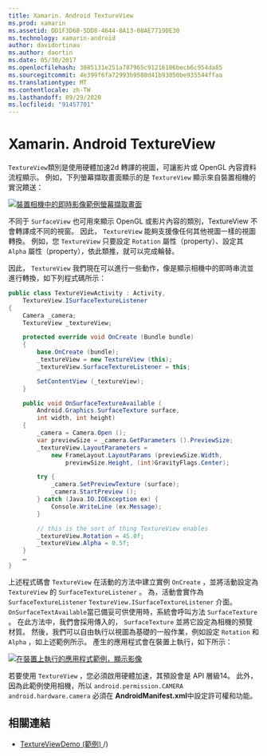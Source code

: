 ```yaml
---
title: Xamarin. Android TextureView
ms.prod: xamarin
ms.assetid: DD1F3D68-5DD8-4644-8A13-08AE7719DE30
ms.technology: xamarin-android
author: davidortinau
ms.author: daortin
ms.date: 05/30/2017
ms.openlocfilehash: 3085131e251a787965c91216106becb6c954da85
ms.sourcegitcommit: 4e399f6fa72993b9580d41b93050be935544ffaa
ms.translationtype: MT
ms.contentlocale: zh-TW
ms.lasthandoff: 09/29/2020
ms.locfileid: "91457701"
---
```

# <a name="xamarinandroid-textureview"></a>Xamarin. Android TextureView

`TextureView`類別是使用硬體加速2d 轉譯的視圖，可讓影片或 OpenGL 內容資料流程顯示。 例如，下列螢幕擷取畫面顯示的是 `TextureView` 顯示來自裝置相機的實況饋送：

[![裝置相機中的即時影像範例螢幕擷取畫面](texture-view-images/22-textureviewcamera.png)](texture-view-images/22-textureviewcamera.png#lightbox)

不同于 `SurfaceView` 也可用來顯示 OpenGL 或影片內容的類別，TextureView 不會轉譯成不同的視窗。
因此， `TextureView` 能夠支援像任何其他視圖一樣的視圖轉換。 例如，您 `TextureView` 只要設定 `Rotation` 屬性（property）、設定其 `Alpha` 屬性（property），依此類推，就可以完成輪替。

因此， `TextureView` 我們現在可以進行一些動作，像是顯示相機中的即時串流並進行轉換，如下列程式碼所示：

```csharp
public class TextureViewActivity : Activity,
    TextureView.ISurfaceTextureListener
{
    Camera _camera;
    TextureView _textureView;

    protected override void OnCreate (Bundle bundle)
    {
        base.OnCreate (bundle);
        _textureView = new TextureView (this);
        _textureView.SurfaceTextureListener = this;

        SetContentView (_textureView);
    }

    public void OnSurfaceTextureAvailable (
        Android.Graphics.SurfaceTexture surface,
        int width, int height)
    {
        _camera = Camera.Open ();
        var previewSize = _camera.GetParameters ().PreviewSize;
        _textureView.LayoutParameters =
            new FrameLayout.LayoutParams (previewSize.Width,
                previewSize.Height, (int)GravityFlags.Center);

        try {
            _camera.SetPreviewTexture (surface);
            _camera.StartPreview ();
        } catch (Java.IO.IOException ex) {
            Console.WriteLine (ex.Message);
        }

        // this is the sort of thing TextureView enables
        _textureView.Rotation = 45.0f;
        _textureView.Alpha = 0.5f;
    }
    …
}
```

上述程式碼會 `TextureView` 在活動的方法中建立實例 `OnCreate` ，並將活動設定為 `TextureView` 的 `SurfaceTextureListener` 。 為，活動會實作為 `SurfaceTextureListener` `TextureView.ISurfaceTextureListener` 介面。 `OnSurfaceTextAvailable`當已備妥可供使用時，系統會呼叫方法 `SurfaceTexture` 。 在此方法中，我們會採用傳入的， `SurfaceTexture` 並將它設定為相機的預覽材質。 然後，我們可以自由執行以視圖為基礎的一般作業，例如設定 `Rotation` 和 `Alpha` ，如上述範例所示。 產生的應用程式會在裝置上執行，如下所示：

[![在裝置上執行的應用程式範例，顯示影像](texture-view-images/17-textureviewdemo.png)](texture-view-images/17-textureviewdemo.png#lightbox)

若要使用 `TextureView` ，您必須啟用硬體加速，其預設會是 API 層級14。 此外，因為此範例使用相機，所以 `android.permission.CAMERA` `android.hardware.camera` 必須在 **AndroidManifest.xml**中設定許可權和功能。

## <a name="related-links"></a>相關連結

- [TextureViewDemo (範例) ](/samples/xamarin/monodroid-samples/textureviewdemo)/) 
